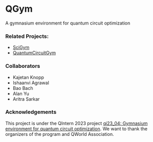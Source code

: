 # QGym
A gymnasium environment for quantum circuit optimization

### Related Projects:
* [SciGym](https://github.com/HendrikPN/scigym)
* [QuantumCircuitGym](https://github.com/MaxKelsen/quantumcircuit_gym)

### Collaborators
* Kajetan Knopp
* Ishaanvi Agrawal
* Bao Bach
* Alan Yu
* Aritra Sarkar

### Acknowledgements
This project is under the QIntern 2023 project [qi23_04: Gymnasium environment for quantum circuit optimization](https://qworld.net/qintern-2023/).
We want to thank the organizers of the program and QWorld Association. 

